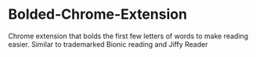 # Bolded-Chrome-Extension
Chrome extension that bolds the first few letters of words to make reading easier. Similar to trademarked Bionic reading and Jiffy Reader 
